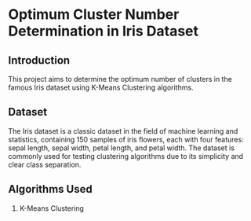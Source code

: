 # Optimum Cluster Number Determination in Iris Dataset

## Introduction
This project aims to determine the optimum number of clusters in the famous Iris dataset using K-Means Clustering algorithms.

## Dataset
The Iris dataset is a classic dataset in the field of machine learning and statistics, containing 150 samples of iris flowers, each with four features: sepal length, sepal width, petal length, and petal width. The dataset is commonly used for testing clustering algorithms due to its simplicity and clear class separation.

## Algorithms Used
1. K-Means Clustering

